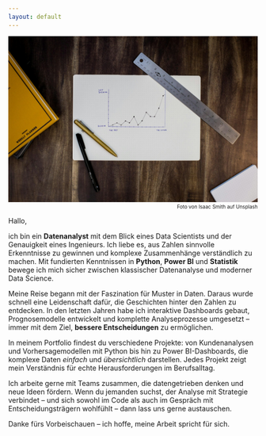```yaml
---
layout: default
---
```


<img class="article-img" src="/assets/img/background_1.jpg" alt="Main Picture">
<p style="font-size: 10px; text-align: right; margin-top: 0px;">Foto von Isaac Smith auf Unsplash</p>

Hallo,

ich bin ein **Datenanalyst** mit dem Blick eines Data Scientists und der Genauigkeit eines Ingenieurs. Ich liebe es, aus Zahlen sinnvolle Erkenntnisse zu gewinnen und komplexe Zusammenhänge verständlich zu machen. Mit fundierten Kenntnissen in **Python**, **Power BI** und **Statistik** bewege ich mich sicher zwischen klassischer Datenanalyse und moderner Data Science.

Meine Reise begann mit der Faszination für Muster in Daten. Daraus wurde schnell eine Leidenschaft dafür, die Geschichten hinter den Zahlen zu entdecken. In den letzten Jahren habe ich interaktive Dashboards gebaut, Prognosemodelle entwickelt und komplette Analyseprozesse umgesetzt – immer mit dem Ziel, **bessere Entscheidungen** zu ermöglichen.

In meinem Portfolio findest du verschiedene Projekte: von Kundenanalysen und Vorhersagemodellen mit Python bis hin zu Power BI-Dashboards, die komplexe Daten _einfach_ und _übersichtlich_ darstellen. Jedes Projekt zeigt mein Verständnis für echte Herausforderungen im Berufsalltag.

Ich arbeite gerne mit Teams zusammen, die datengetrieben denken und neue Ideen fördern. Wenn du jemanden suchst, der Analyse mit Strategie verbindet – und sich sowohl im Code als auch im Gespräch mit Entscheidungsträgern wohlfühlt – dann lass uns gerne austauschen.

Danke fürs Vorbeischauen – ich hoffe, meine Arbeit spricht für sich.
